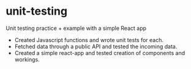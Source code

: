 # unit-testing
Unit testing practice + example with a simple React app

- Created Javascript functions and wrote unit tests for each.
- Fetched data through a public API and tested the incoming data.
- Created a simple react-app and tested creation of components and workings.
